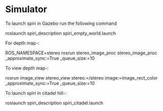 Simulator
=========

To launch spiri in Gazebo run the following command

roslaunch spiri_description spiri_empty_world.launch


For depth map-:

ROS_NAMESPACE=stereo rosrun stereo_image_proc stereo_image_proc _approximate_sync:=True _queue_size:=10

To view depth map-:

rosrun image_view stereo_view stereo:=/stereo image:=image_rect_color _approximate_sync:=True _queue_size:=10


To launch spiri in citadel hill-:

roslaunch spiri_description spiri_citadel.launch 
